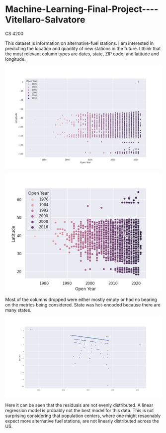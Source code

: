 # Machine-Learning-Final-Project----Vitellaro-Salvatore
CS 4200

This dataset is information on alternative-fuel stations. I am interested in predicting the location and quantity of new stations in the future.
I think that the most relevant column types are dates, state, ZIP code, and latitude and longitude.

!["Count by Year"](./Figure_1.png "Count by Year")


!["Count by Year"](./Figure_2.png "Count by Year")


Most of the columns dropped were either mostly empty or had no bearing on the metrics being considered.
State was hot-encoded because there are many states.

!["Residual Plot"](./residuals.png "Residual Plot")

Here it can be seen that the residuals are not evenly distributed. A linear regression model is probably not the best model for this data.
This is not surprising considering that population centers, where one might resaonably expect more alternative fuel stations, are not linearly distributed across the US.
